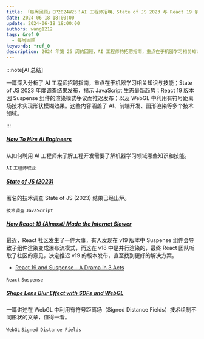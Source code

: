 ```yaml
---
title: 「每周回顾」EP2024W25：AI 工程师招聘、State of JS 2023 与 React 19 争议
date: 2024-06-18 18:00:00
update: 2024-06-18 18:00:00
authors: wang1212
tags: &ref_0
  - 每周回顾
keywords: *ref_0
description: 2024 年第 25 周的回顾，AI 工程师的招聘指南，重点在于机器学习相关知识与技能；State of JS 2023 年度调查结果发布，揭示 JavaScript 生态最新趋势；React 19 版本因 Suspense 组件的渲染模式争议而推迟发布；以及 WebGL 中利用有符号距离场技术实现形状模糊效果。这些内容涵盖了 AI、前端开发、图形渲染等多个技术领域。
---
```


:::note[AI 总结]

一篇深入分析了 AI 工程师招聘指南，重点在于机器学习相关知识与技能；State of JS 2023 年度调查结果发布，揭示 JavaScript 生态最新趋势；React 19 版本因 Suspense 组件的渲染模式争议而推迟发布；以及 WebGL 中利用有符号距离场技术实现形状模糊效果。这些内容涵盖了 AI、前端开发、图形渲染等多个技术领域。

:::

<!-- truncate -->

##### [How To Hire AI Engineers](https://www.latent.space/p/hiring)

从如何聘用 AI 工程师来了解工程开发需要了解机器学习领域哪些知识和技能。

`AI` `工程师职业`

##### [State of JS (2023)](https://2023.stateofjs.com/en-US)

著名的技术调查 State of JS (2023) 结果已经出炉。

`技术调查` `JavaScript`

##### [How React 19 (Almost) Made the Internet Slower](https://blog.codeminer42.com/how-react-19-almost-made-the-internet-slower/)

最近，React 社区发生了一件大事，有人发现在 v19 版本中 Suspense 组件会导致子组件渲染变成瀑布流模式，而这在 v18 中是并行渲染的，最终 React 团队听取了社区的意见，决定推迟 v19 的版本发布，直至找到更好的解决方案。

- [React 19 and Suspense - A Drama in 3 Acts](https://tkdodo.eu/blog/react-19-and-suspense-a-drama-in-3-acts)

`React` `Suspense`

##### [Shape Lens Blur Effect with SDFs and WebGL](https://tympanus.net/codrops/2024/06/12/shape-lens-blur-effect-with-sdfs-and-webgl/)

一篇讲述在 WebGL 中利用有符号距离场（Signed Distance Fields）技术绘制不同形状的文章，值得一看。

`WebGL` `Signed Distance Fields`
